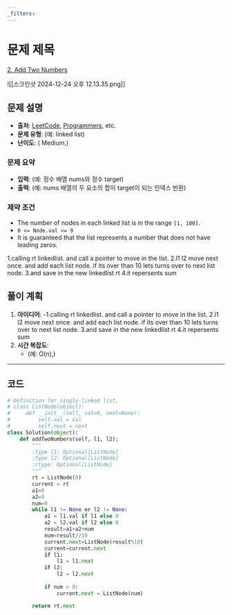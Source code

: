 ```yaml
---
_filters:
---
```


# 문제 제목
[2. Add Two Numbers](https://leetcode.com/problems/add-two-numbers/)

![[스크린샷 2024-12-24 오후 12.13.35.png]]

## 문제 설명
- **출처**: [LeetCode](https://leetcode.com), [Programmers](https://programmers.co.kr), etc.
- **문제 유형**: (예: linked list)
- **난이도**: ( Medium,)


### 문제 요약
- **입력**: (예: 정수 배열 nums와 정수 target)
- **출력**: (예: nums 배열의 두 요소의 합이 target이 되는 인덱스 반환)

### 제약 조건
- The number of nodes in each linked list is in the range `[1, 100]`.
- `0 <= Node.val <= 9`
- It is guaranteed that the list represents a number that does not have leading zeros.


1.calling rt linkedlist. and call a pointer to move in the list.
2.l1 l2 move next once. and add each list node. if its over than 10 lets turns over to next list node.
3.and save in the new linkedlist rt
4.it repersents sum
## 풀이 계획
1. **아이디어**: 
   -1.calling rt linkedlist. and call a pointer to move in the list.
	2.l1 l2 move next once. and add each list node. if its over than 10 lets turns over to next list node.
	3.and save in the new linkedlist rt
	4.it repersents sum
1. **시간 복잡도**:
   - (예: O(n),)

---

## 코드
```python
# Definition for singly-linked list.
# class ListNode(object):
#     def __init__(self, val=0, next=None):
#         self.val = val
#         self.next = next
class Solution(object):
    def addTwoNumbers(self, l1, l2):
        """
        :type l1: Optional[ListNode]
        :type l2: Optional[ListNode]
        :rtype: Optional[ListNode]
        """
        rt = ListNode(0)  
        current = rt  
        a1=0
        a2=0
        num=0
        while l1 != None or l2 != None:
            a1 = l1.val if l1 else 0  
            a2 = l2.val if l2 else 0
            result=a1+a2+num
            num=result//10
            current.next=ListNode(result%10)
            current=current.next
            if l1:
                l1 = l1.next
            if l2:
                l2 = l2.next
            
            if num > 0:
                current.next = ListNode(num)

        return rt.next
